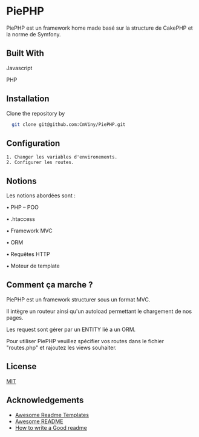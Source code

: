 
# PiePHP

PiePHP est un framework home made basé sur la structure de CakePHP et la norme de Symfony.


## Built With

Javascript

PHP

## Installation

Clone the repository by

```bash
  git clone git@github.com:CmViny/PiePHP.git
```
    
## Configuration

    1. Changer les variables d'environements.
    2. Configurer les routes.

## Notions

Les notions abordées sont : 

• PHP – POO

• .htaccess

• Framework MVC

• ORM

• Requêtes HTTP

• Moteur de template
## Comment ça marche ?

PiePHP est un framework structurer sous un format MVC.

Il intègre un routeur ainsi qu'un autoload permettant le chargement de nos pages.

Les request sont gérer par un ENTITY lié a un ORM.

Pour utiliser PiePHP veuillez spécifier vos routes dans le fichier "routes.php" et rajoutez les views souhaiter.





## License

[MIT](https://choosealicense.com/licenses/mit/)


## Acknowledgements

 - [Awesome Readme Templates](https://awesomeopensource.com/project/elangosundar/awesome-README-templates)
 - [Awesome README](https://github.com/matiassingers/awesome-readme)
 - [How to write a Good readme](https://bulldogjob.com/news/449-how-to-write-a-good-readme-for-your-github-project)

